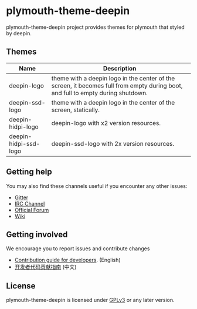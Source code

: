 # plymouth-theme-deepin

plymouth-theme-deepin project provides themes for plymouth that styled by deepin. 

## Themes

| Name                  | Description                                                  |
| --------------------- | ------------------------------------------------------------ |
| deepin-logo           | theme with a deepin logo in the center of the screen, it becomes full from empty during boot, and full to empty during shutdown. |
| deepin-ssd-logo       | theme with a deepin logo in the center of the screen, statically. |
| deepin-hidpi-logo     | deepin-logo with x2 version resources.                       |
| deepin-hidpi-ssd-logo | deepin-ssd-logo with 2x version resources.                   |

## Getting help

You may also find these channels useful if you encounter any other issues:

- [Gitter](https://gitter.im/orgs/linuxdeepin/rooms)
- [IRC Channel](https://webchat.freenode.net/?channels=deepin)
- [Official Forum](https://bbs.deepin.org/)
- [Wiki](https://wiki.deepin.org/)

## Getting involved

We encourage you to report issues and contribute changes

- [Contribution guide for developers](https://github.com/linuxdeepin/developer-center/wiki/Contribution-Guidelines-for-Developers-en). (English)
- [开发者代码贡献指南](https://github.com/linuxdeepin/developer-center/wiki/Contribution-Guidelines-for-Developers) (中文)

## License

plymouth-theme-deepin is licensed under [GPLv3](LICENSE) or any later version.
